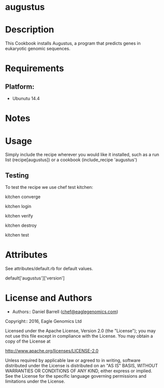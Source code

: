 # augustus

Description
===========

This Cookbook installs Augustus, a program that predicts genes in eukaryotic genomic sequences.

Requirements
============

## Platform:

* Ubunutu 14.4

Notes
=====

Usage
=====
Simply include the recipe wherever you would like it installed, such as a run list (recipe[augustus]) or a cookbook (include_recipe 'augustus')


## Testing
To test the recipe we use chef test kitchen:

kitchen converge

kitchen login

kitchen verify

kitchen destroy

kitchen test

Attributes
==========
See attributes/default.rb for default values.

default['augustus']['version']

License and Authors
===================

* Authors:: Daniel Barrell (<chef@eaglegenomics.com>)

Copyright:: 2016, Eagle Genomics Ltd
    
Licensed under the Apache License, Version 2.0 (the "License");
you may not use this file except in compliance with the License.
You may obtain a copy of the License at

http://www.apache.org/licenses/LICENSE-2.0

Unless required by applicable law or agreed to in writing, software
distributed under the License is distributed on an "AS IS" BASIS,
WITHOUT WARRANTIES OR CONDITIONS OF ANY KIND, either express or implied.
See the License for the specific language governing permissions and
limitations under the License.  
